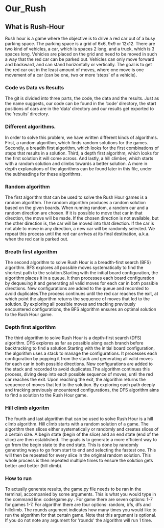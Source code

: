 # Our_Rush

## What is Rush-Hour
Rush hour is a game where the objective is to drive a red car out of a busy parking space. The parking space is a grid of 6x6, 9x9 or 12x12. There are two kind of vehicles, a car, which is spaces 2 long, and a truck, which is 3 spaces long. Vehicles are placed on the grid and need to be moved in such a way that the red car can be parked out. Vehicles can only move forward and backward, and can stand horizontally or vertically. The goal is to get the red car out in the least amount of moves, where one move is one movement of a car (can be one, two or more ‘steps’ of a vehicle). 

### Code vs Data vs Results
The git is divided into three parts, the code, the data and the results. Just as the name suggests, our code can be found in the ‘code’ directory, the start positions of cars are in the ‘data’ directory and our results get exported to the ‘results’ directory. 

### Different algorithms. 
In order to solve this problem, we have written different kinds of algorithms. First, a random algorithm, which finds random solutions for the games. Secondly, a breadth first algorithm, which looks for the first combinations of steps that results in a solution. Third, a depth first algorithm, which looks for the first solution it will come across. And lastly, a hill climber, which starts with a random solution and climbs towards a better solution. A more in depth explanations of the algorithms can be found later in this file, under the subheadings for these algorithms. 

### Random algorithm
The first algorithm that can be used to solve the Rush Hour games is a random algorithm. The random algorithm produces a random solution based on the given boards. When running random, a random car and a random direction are chosen. If it is possible to move that car in that direction, the move will be made. If the chosen direction is not available, but the other direction is, the car will be moved into that direction. If the car is not able to move in any direction, a new car will be randomly selected. We repeat this process until the red car arrives at its final destination, a.k.a. when the red car is parked out.

### Breath first algorithm
The second algorithm to solve Rush Hour is a breadth-first search (BFS) algorithm. BFS explores all possible moves systematically to find the shortest path to the solution.Starting with the initial board configuration, the algorithm places it in a queue. It then processes each board configuration by dequeuing it and generating all valid moves for each car in both possible directions. New configurations are added to the queue and recorded to avoid duplicates.The process continues until the red car reaches the exit, at which point the algorithm returns the sequence of moves that led to the solution. By exploring all possible moves and tracking previously encountered configurations, the BFS algorithm ensures an optimal solution to the Rush Hour game.

### Depth first algorithm
The third algorithm to solve Rush Hour is a depth-first search (DFS) algorithm. DFS explores as far as possible along each branch before backtracking to find a solution.Starting with the initial board configuration, the algorithm uses a stack to manage the configurations. It processes each configuration by popping it from the stack and generating all valid moves for each car in both possible directions. New configurations are added to the stack and recorded to avoid duplicates.The algorithm continues this process, diving deep into each possible sequence of moves, until the red car reaches the exit. Upon reaching the exit, the algorithm returns the sequence of moves that led to the solution. By exploring each path deeply and tracking previously encountered configurations, the DFS algorithm aims to find a solution to the Rush Hour game.

### Hill climb algoritm 
The fourth and last algorithm that can be used to solve Rush Hour is a hill climb algorithm. Hill climb starts with a random solution of a game. The algorithm then slices either systematically or randomly and creates slices of a certain size. A begin state (begin of the slice) and an end state (end of the slice) are then established. The goals is to generate a more efficient way to go from the begin state to the end state. This is done by randomly generating ways to go from start to end and selecting the fastest one. This will then be repeated for every slice in the original random solution. This whole process is then repeated multiple times to ensure the solution gets better and better (hill climb).

### How to run
To actually generate results, the game.py file needs to be ran in the terminal, accompanied by some arguments. This is what you would type in the command line: code/game.py <game> <algorithm> <rounds>. For game there are seven options: 1-7 for games 1-7. For algorithm there are four options: random, bfs, dfs and hillclimb. The rounds argument indicates how many times you would like to run the algorithm for that certain game. Note that this argument is optional. If you do not note any argument for 'rounds' the algorithm will run 1 time. 



